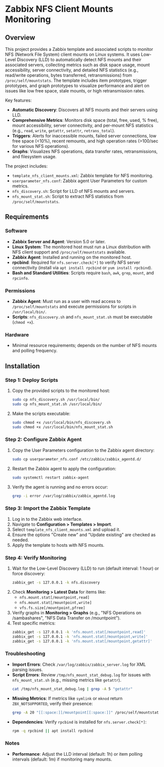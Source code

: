# Zabbix NFS Client Mounts Monitoring

## Overview

This project provides a Zabbix template and associated scripts to monitor NFS (Network File System) client mounts on Linux systems. It uses Low-Level Discovery (LLD) to automatically detect NFS mounts and their associated servers, collecting metrics such as disk space usage, mount accessibility, server connectivity, and detailed NFS statistics (e.g., read/write operations, bytes transferred, retransmissions) from `/proc/self/mountstats`. The template includes item prototypes, trigger prototypes, and graph prototypes to visualize performance and alert on issues like low free space, stale mounts, or high retransmission rates.

Key features:
- **Automatic Discovery**: Discovers all NFS mounts and their servers using LLD.
- **Comprehensive Metrics**: Monitors disk space (total, free, used, % free), mount accessibility, server connectivity, and per-mount NFS statistics (e.g., `read`, `write`, `getattr`, `setattr`, `retrans_total`).
- **Triggers**: Alerts for inaccessible mounts, failed server connections, low free space (<10%), recent remounts, and high operation rates (>100/sec for various NFS operations).
- **Graphs**: Visualizes NFS operations, data transfer rates, retransmissions, and filesystem usage.

The project includes:
- `template_nfs_client_mounts.xml`: Zabbix template for NFS monitoring.
- `userparameter_nfs.conf`: Zabbix agent User Parameters for custom metrics.
- `nfs_discovery.sh`: Script for LLD of NFS mounts and servers.
- `nfs_mount_stat.sh`: Script to extract NFS statistics from `/proc/self/mountstats`.

## Requirements

### Software
- **Zabbix Server and Agent**: Version 5.0 or later.
- **Linux System**: The monitored host must run a Linux distribution with NFS client support and `/proc/self/mountstats` available.
- **Zabbix Agent**: Installed and running on the monitored host.
- **rpcbind**: Required for `nfs.server.check[*]` to verify NFS server connectivity (install via `apt install rpcbind` or `yum install rpcbind`).
- **Bash and Standard Utilities**: Scripts require `bash`, `awk`, `grep`, `mount`, and `rpcinfo`.

### Permissions
- **Zabbix Agent**: Must run as a user with read access to `/proc/self/mountstats` and execute permissions for scripts in `/usr/local/bin/`.
- **Scripts**: `nfs_discovery.sh` and `nfs_mount_stat.sh` must be executable (`chmod +x`).

### Hardware
- Minimal resource requirements; depends on the number of NFS mounts and polling frequency.

## Installation

### Step 1: Deploy Scripts
1. Copy the provided scripts to the monitored host:
   ```bash
   sudo cp nfs_discovery.sh /usr/local/bin/
   sudo cp nfs_mount_stat.sh /usr/local/bin/
   ```
2. Make the scripts executable:
   ```bash
   sudo chmod +x /usr/local/bin/nfs_discovery.sh
   sudo chmod +x /usr/local/bin/nfs_mount_stat.sh
   ```

### Step 2: Configure Zabbix Agent
1. Copy the User Parameters configuration to the Zabbix agent directory:
   ```bash
   sudo cp userparameter_nfs.conf /etc/zabbix/zabbix_agentd.d/
   ```
2. Restart the Zabbix agent to apply the configuration:
   ```bash
   sudo systemctl restart zabbix-agent
   ```
3. Verify the agent is running and no errors occur:
   ```bash
   grep -i error /var/log/zabbix/zabbix_agentd.log
   ```

### Step 3: Import the Zabbix Template
1. Log in to the Zabbix web interface.
2. Navigate to **Configuration > Templates > Import**.
3. Select `template_nfs_client_mounts.xml` and upload it.
4. Ensure the options "Create new" and "Update existing" are checked as needed.
5. Apply the template to hosts with NFS mounts.

### Step 4: Verify Monitoring
1. Wait for the Low-Level Discovery (LLD) to run (default interval: 1 hour) or force discovery:
   ```bash
   zabbix_get -s 127.0.0.1 -k nfs.discovery
   ```
2. Check **Monitoring > Latest Data** for items like:
   - `nfs.mount.stat[/mountpoint,read]`
   - `nfs.mount.stat[/mountpoint,write]`
   - `vfs.fs.size[/mountpoint,pfree]`
3. Verify graphs in **Monitoring > Graphs** (e.g., "NFS Operations on /sambashares", "NFS Data Transfer on /mountpoint").
4. Test specific metrics:
   ```bash
   zabbix_get -s 127.0.0.1 -k 'nfs.mount.stat[/mountpoint,read]'
   zabbix_get -s 127.0.0.1 -k 'nfs.mount.stat[/mountpoint,write]'
   zabbix_get -s 127.0.0.1 -k 'nfs.mount.stat[/mountpoint,getattr]'
   ```

### Troubleshooting
- **Import Errors**: Check `/var/log/zabbix/zabbix_server.log` for XML parsing issues.
- **Script Errors**: Review `/tmp/nfs_mount_stat_debug.log` for issues with `nfs_mount_stat.sh` (e.g., missing metrics like `getattr`).
  ```bash
  cat /tmp/nfs_mount_stat_debug.log | grep -A 5 "getattr"
  ```
- **Missing Metrics**: If metrics like `symlink` or `mknod` return `ZBX_NOTSUPPORTED`, verify their presence:
  ```bash
  grep -A 20 "[[:space:]]/mountpoint[[:space:]]" /proc/self/mountstats | grep -Ei "SYMLINK|MKNOD"
  ```
- **Dependencies**: Verify `rpcbind` is installed for `nfs.server.check[*]`:
  ```bash
  rpm -q rpcbind || apt install rpcbind
  ```

### Notes
- **Performance**: Adjust the LLD interval (default: 1h) or item polling intervals (default: 1m) if monitoring many mounts.

